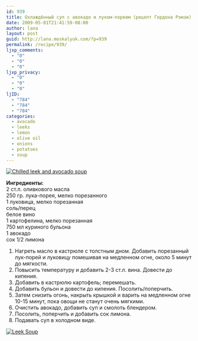```yaml
---
id: 939
title: Охлаждённый суп с авокадо и луком-пореем (рецепт Гордона Рэмзи)
date: 2009-05-01T21:41:59-08:00
author: lana
layout: post
guid: http://lana.moskalyuk.com/?p=939
permalink: /recipe/939/
ljxp_comments:
  - "0"
  - "0"
  - "0"
ljxp_privacy:
  - "0"
  - "0"
  - "0"
ljID:
  - "784"
  - "784"
  - "784"
categories:
  - avocado
  - leeks
  - lemon
  - olive oil
  - onions
  - potatoes
  - soup
---
```

<a class="flickr-image alignnone" title="Chilled leek and avocado soup" rel="flickr-mgr" href="http://www.flickr.com/photos/67405678@N00/3462062772/"><img class="flickr-medium" src="http://farm4.static.flickr.com/3483/3462062772_cc57fb1e9f.jpg" alt="Chilled leek and avocado soup" /></a>

**Ингредиенты:**  
2 ст.л. оливкового масла  
250 гр. лука-порея, мелко порезанного  
1 луковица, мелко порезанная  
соль/перец  
белое вино  
1 картофелина, мелко порезанная  
750 мл куриного бульона  
1 авокадо  
сок 1/2 лимона

1. Нагреть масло в кастрюле с толстным дном. Добавить порезанный лук-порей и луковицу помешивая на медленном огне, около 5 минут до мягкости.  
2. Повысить температуру и добавить 2-3 ст.л. вина. Довести до кипения.  
3. Добавить в кастрюлю картофель; перемешать.  
4. Добавить бульон и довести до кипения. Посолить/поперчить.  
5. Затем снизить огонь, накрыть крышкой и варить на медленном огне 10-15 минут, пока овощи не станут очень мягкими.  
6. Очистить авокадо, добавить суп и смолоть блендером.  
7. Посолить, поперчить и добавить сок лимона.  
8. Подавать суп в холодном виде.

<a class="flickr-image alignnone" title="Leek Soup" rel="flickr-mgr" href="http://www.flickr.com/photos/67405678@N00/3462061938/"><img class="flickr-medium" src="http://farm4.static.flickr.com/3555/3462061938_f5e6c40d4b.jpg" alt="Leek Soup" /></a>
